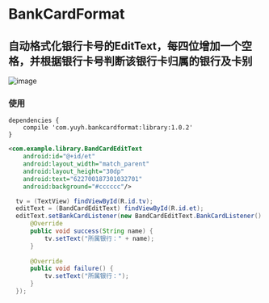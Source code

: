 # BankCardFormat

## 自动格式化银行卡号的EditText，每四位增加一个空格，并根据银行卡号判断该银行卡归属的银行及卡别

![image](https://github.com/smuyyh/BankCardFormat/blob/master/screenshot/device-1.png?raw=true)

### 使用
```
dependencies {
    compile 'com.yuyh.bankcardformat:library:1.0.2'
}
```
```xml
<com.example.library.BandCardEditText
    android:id="@+id/et"
    android:layout_width="match_parent"
    android:layout_height="30dp"
    android:text="622700187301032701"
    android:background="#cccccc"/>
```
```java
  tv = (TextView) findViewById(R.id.tv);
  editText = (BandCardEditText) findViewById(R.id.et);
  editText.setBankCardListener(new BandCardEditText.BankCardListener() {
      @Override
      public void success(String name) {
          tv.setText("所属银行：" + name);
      }
  
      @Override
      public void failure() {
          tv.setText("所属银行：");
      }
  });
```



